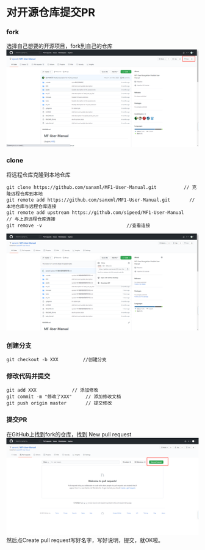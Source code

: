 # 对开源仓库提交PR

### fork

选择自己想要的开源项目，fork到自己的仓库
![fork](./assets/fork.png)

### clone

将远程仓库克隆到本地仓库

``` shell
git clone https://github.com/sanxml/MF1-User-Manual.git          // 克隆远程仓库到本地
git remote add https://github.com/sanxml/MF1-User-Manual.git       // 本地仓库与远程仓库连接
git remote add upstream https://github.com/sipeed/MF1-User-Manual    // 与上游远程仓库连接
git remove -v                               //查看连接
```

![clone](./assets/clone.png)

### 创建分支

``` shell
git checkout -b XXX         //创建分支
```

### 修改代码并提交

``` shell
git add XXX             // 添加修改
git commit -m "修改了XXX"     // 添加修改文档
git push origin master       // 提交修改
```

### 提交PR

在GitHub上找到fork的仓库，找到 New pull request
![clone](./assets/new_pull_request.png)
然后点Create pull request写好名字，写好说明，提交，就OK啦。